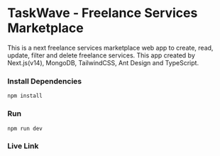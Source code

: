 # TaskWave - Freelance Services Marketplace

This is a next freelance services marketplace web app to create, read, update, filter and delete freelance services. This app created by Next.js(v14), MongoDB, TailwindCSS, Ant Design and TypeScript.

<!-- <img src="public/HomePage.png" /> -->
<!-- <img src="public/SearchResult.png" /> -->

### Install Dependencies

```
npm install
```

### Run

```
npm run dev
```

### Live Link
